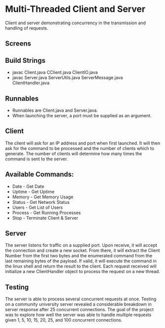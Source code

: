 # Multi-Threaded Client and Server
Client and server demonstrating concurrency in the transmission and handling of requests.

## Screens

## Build Strings
* javac Client.java CClient.java ClientIO.java
* javac Server.java ServerUtils.java ServerMessage.java ClientHandler.java

## Runnables
* Runnables are Client.java and Server.java.
* When launching the server, a port must be supplied as an argument.

## Client
The client will ask for an IP address and port when first launched. It will then ask for the command to be processed and the number of clients which to generate. The number of clients will determine how many times the command is sent to the server.

## Available Commands:
* Date    - Get Date
* Uptime  - Get Uptime
* Memory  - Get Memory Usage
* Status  - Get Network Status
* Users   - Get List of Users
* Process - Get Running Processes
* Stop    - Terminate Client & Server

## Server
The server listens for traffic on a supplied port. Upon receive, it will accept the connection and create a new socket. From there, it will extract the Client Number from the first two bytes and the enumerated command from the last remaining bytes of the payload. If valid, it will execute the command in the linux shell and return the result to the client. Each request received will initialize a new ClientHandler object to process the request on a new thread.

## Testing
The server is able to process several concurrent requests at once. Testing on a community university server revealed a considerable breakdown in server response after 25 concurrent connections. The goal of the project was to explore how well the server was able to handle multiple requests given 1, 5, 10, 15, 20, 25, and 100 concurrent connections.
